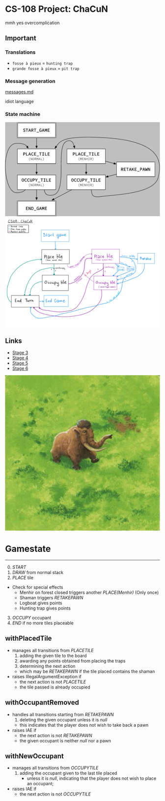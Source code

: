 # CS-108 Project: ChaCuN
mmh yes overcomplication

## Important
### Translations
- `fosse à pieux` = `hunting trap`
- `grande fosse à pieux` = `pit trap`  

### Message generation
[messages.md](./cornucopia/messages.md)

idiot language

### State machine
![states](cornucopia/game-state-machine.png)
![statesByHand](cornucopia/gameState.png)
## Links
- [Stage 3](https://cs108.epfl.ch/p/03_areas.html)
- [Stage 4](https://cs108.epfl.ch/p/04_partitions.html)
- [Stage 5](https://cs108.epfl.ch/p/05_board.html)
- [Stage 6](https://cs108.epfl.ch/p/06_state.html)

![oh lawd he comin](./resources/512/61.jpg)


# Gamestate
------
 0. *START*
 1. *DRAW* from normal stack
 2. *PLACE* tile
  + Check for special effects
    + Menhir on forest closed triggers another *PLACE(Menhir)* (Only once)
    + Shaman triggers *RETAKEPAWN*
    + Logboat gives points
    + Hunting trap gives points
 3. *OCCUPY* occupant
 4. *END* if no more tiles placeable

## withPlacedTile
  + manages all transitions from *PLACETILE* 
    1. adding the given tile to the board 
    2. awarding any points obtained from placing the traps 
    3. determining the next action 
      + which may be *RETAKEPAWN* if the tile placed contains the shaman 
  + raises IllegalArgumentException if 
    + the next action is not *PLACETILE* 
    + the tile passed is already occupied

## withOccupantRemoved
  + handles all transitions starting from *RETAKEPAWN*
    1. deleting the given occupant unless it is _null_
      + this indicates that the player does not wish to take back a pawn 
  + raises IAE if 
    + the next action is not *RETAKEPAWN*
    + the given occupant is neither _null_ nor a pawn

## withNewOccupant
  + manages all transitions from *OCCUPYTILE*
    1. adding the occupant given to the last tile placed 
       + unless it is _null_, indicating that the player does not wish to place an occupant; 
  + raises IAE if 
    + the next action is not *OCCUPYTILE*
